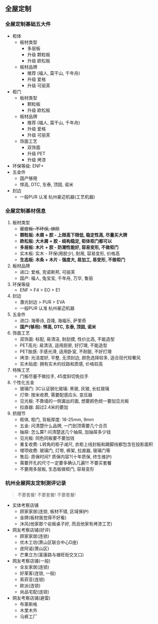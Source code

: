 ## 全屋定制

### 全屋定制基础五大件
* 柜体
    + 板材类型
        * 多层板
        * 升级 颗粒板
        * 升级 欧松板
    + 板材品牌
        * 推荐 (福人, 莫干山, 千年舟)
        * 升级 爱格
        * 升级 可丽芙
* 柜门
    + 板材类型
        * 颗粒板
        * 升级 欧松板
    + 板材品牌
        * 推荐 (福人, 莫干山, 千年舟)
        * 升级 爱格
        * 升级 可丽芙
    + 饰面工艺
        * 双饰面
        * 升级 PET
        * 升级 烤漆
* 环保等级:  ENF+
* 五金件
    * 国产够用
    * 悍高, DTC, 东泰, 顶固, 诺米
* 封边
    * 一般PUR 认准 杭州豪迈机器(工艺机器)

### 全屋定制基材信息
1. 板材类型
    * ~~密度板: 不环保, 排除~~
    * **颗粒板: 木屑 + 胶 - 上限高下限低, 稳定性高, 尽量买大牌**
    * **欧松板: 大木屑 + 胶 - 结构稳定, 柜体柜门都可以**
    * **多层板: 木片 + 胶 - 防潮性能好, 容易变形, 不做柜门**
    * 实木板: 实木 - 环保(用胶少), 耐用, 容易变形, 价格高
    * **生态板: 木条 + 木片 - 强度大, 易加工, 易变形, 不做柜门**
2. 板材品牌
    * 进口: 爱格, 克诺斯邦, 可丽芙
    * 国产: 福人, 兔宝宝, 千年舟, 万华, 鲁丽
3. 环保等级
    * ENF > F4 > EO > E1
4. 封边
    * 激光封边 > PUR > EVA
    * 一般PUR 认准 杭州豪迈机器
5. 五金件
    * 进口: 海蒂诗, 百隆, 海福乐, 萨里奇
    * **国产(够用): 悍高, DTC, 东泰, 顶固, 诺米**
6. 饰面工艺
    * 双饰面: 标配, 易清洁, 耐刮摸, 性价比高, 不能造型
    * PET高光: 易清洁, 适用厨房, 好打理, 不能造型
    * PET肤感: 手感光滑, 适用卧室, 不耐脏, 不好打理
    * 烤漆: 光洁度好, 平整, 无须封边, 颜色选择较多, 适合现代轻奢风
    * 实木贴皮: 拥有实木的纹路和质感, 价格较高
7. 特殊工艺
    * 门板尽量不做拉手, 45度斜切免拉手
8. 个性化五金
    * 玻璃门: 3C认证钢化玻璃: 黑玻, 灰玻, 长虹玻璃
    * 灯带: 按米收费, 需要配感应头. 变压器
    * 见光板: 不靠墙的一侧漏出的面, 想要颜色统一要加见光板
    * 拉直器: 超过2.4米的要加
9. 抓细节
    * 柜体, 柜门, 背板厚度: 18-25mm, 9mm
    * 五金: 问清楚什么品牌, 一门到顶需要几个合页
    * 抽屉: 怎么算? 问清楚送几个抽屉, 加抽屉多少钱
    * 见光板: 同色同板要不要加钱
    * 重复收费: L转角的柜子减尺, 衣柜上线封板和踢脚线都包含在投影面积
    * 增项收费: 玻璃门, 灯带, 裤架, 拉直器, 玻璃门等
    * 售后: 质保时间? 质保内容?(十年质保, 终生维护)
    * 需要开孔的尺寸一定要多确认几遍!!! 不要买套餐
    * 不要用多层板, 生态板做柜门, 容易变形

### 杭州全屋网友定制测评记录
> 不要套餐! 不要套餐! 不要套餐!
* 实体考察店铺
    + 顾家家居(连锁, 板材不错, 区域保护)
    + 金牌(板材我觉得不好看)
    + 沐风(他家那个岩板桌子好, 而且他家有烤漆工艺)
* 网友考察店铺(好评)
    + 顾家家居(连锁)
    + 优木工坊(萧山区联合中心D座)
    + 皮阿诺(萧山区)
    + 芒果立方(富康路与塘旺街交叉口)
* 网友考察店铺(一般)
    + 全友家居(连锁)
    + 好莱客(连锁, 一般)
    + 索菲亚(连锁)
    + 欧派(连锁)
    + 尚品宅配(连锁)
* 网友考察店铺(避雷)
    + 布莱斯格
    + 木里木外
    + 马裤工厂

